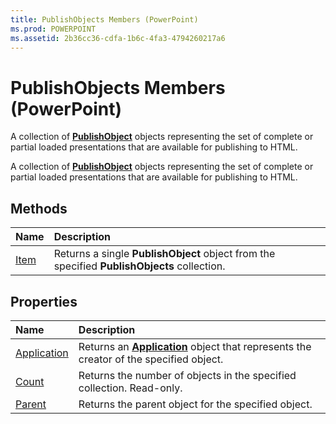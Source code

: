 ```yaml
---
title: PublishObjects Members (PowerPoint)
ms.prod: POWERPOINT
ms.assetid: 2b36cc36-cdfa-1b6c-4fa3-4794260217a6
---
```



# PublishObjects Members (PowerPoint)
A collection of  **[PublishObject](publishobject-object-powerpoint.md)** objects representing the set of complete or partial loaded presentations that are available for publishing to HTML.

A collection of  **[PublishObject](publishobject-object-powerpoint.md)** objects representing the set of complete or partial loaded presentations that are available for publishing to HTML.


## Methods



|**Name**|**Description**|
|:-----|:-----|
|[Item](publishobjects-item-method-powerpoint.md)|Returns a single  **PublishObject** object from the specified **PublishObjects** collection.|

## Properties



|**Name**|**Description**|
|:-----|:-----|
|[Application](publishobjects-application-property-powerpoint.md)|Returns an  **[Application](application-object-powerpoint.md)** object that represents the creator of the specified object.|
|[Count](publishobjects-count-property-powerpoint.md)|Returns the number of objects in the specified collection. Read-only.|
|[Parent](publishobjects-parent-property-powerpoint.md)|Returns the parent object for the specified object.|


